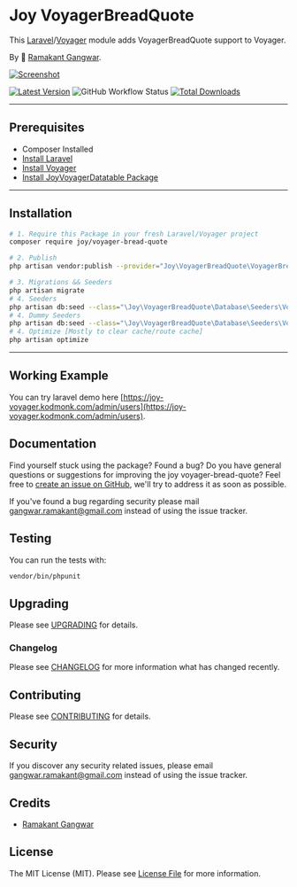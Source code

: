 # Joy VoyagerBreadQuote

This [Laravel](https://laravel.com/)/[Voyager](https://voyager.devdojo.com/) module adds VoyagerBreadQuote support to Voyager.

By 🐼 [Ramakant Gangwar](https://github.com/rxcod9).

[![Screenshot](https://raw.githubusercontent.com/rxcod9/joy-voyager-bread-quote/main/cover.jpg)](https://joy-voyager.kodmonk.com/)

[![Latest Version](https://img.shields.io/github/v/release/rxcod9/joy-voyager-bread-quote?style=flat-square)](https://github.com/rxcod9/joy-voyager-bread-quote/releases)
![GitHub Workflow Status](https://img.shields.io/github/actions/workflow/status/rxcod9/joy-voyager-bread-quote/run-tests.yml?branch=main&label=tests)
[![Total Downloads](https://img.shields.io/packagist/dt/joy/voyager-bread-quote.svg?style=flat-square)](https://packagist.org/packages/joy/voyager-bread-quote)

---

## Prerequisites

*   Composer Installed
*   [Install Laravel](https://laravel.com/docs/installation)
*   [Install Voyager](https://github.com/the-control-group/voyager)
*   [Install JoyVoyagerDatatable Package](https://github.com/rxcod9/joy-voyager-datatable)

---

## Installation

```bash
# 1. Require this Package in your fresh Laravel/Voyager project
composer require joy/voyager-bread-quote

# 2. Publish
php artisan vendor:publish --provider="Joy\VoyagerBreadQuote\VoyagerBreadQuoteServiceProvider" --force

# 3. Migrations && Seeders
php artisan migrate
# 4. Seeders
php artisan db:seed --class="\Joy\VoyagerBreadQuote\Database\Seeders\VoyagerDatabaseSeeder" --force
# 4. Dummy Seeders
php artisan db:seed --class="\Joy\VoyagerBreadQuote\Database\Seeders\VoyagerDummyDatabaseSeeder" --force
# 4. Optimize [Mostly to clear cache/route cache]
php artisan optimize
```

---


## Working Example

You can try laravel demo here [https://joy-voyager.kodmonk.com/admin/users](https://joy-voyager.kodmonk.com/admin/users).

## Documentation

Find yourself stuck using the package? Found a bug? Do you have general questions or suggestions for improving the joy voyager-bread-quote? Feel free to [create an issue on GitHub](https://github.com/rxcod9/joy-voyager-bread-quote/issues), we'll try to address it as soon as possible.

If you've found a bug regarding security please mail [gangwar.ramakant@gmail.com](mailto:gangwar.ramakant@gmail.com) instead of using the issue tracker.

## Testing

You can run the tests with:

```bash
vendor/bin/phpunit
```

## Upgrading

Please see [UPGRADING](UPGRADING.md) for details.

### Changelog

Please see [CHANGELOG](CHANGELOG.md) for more information what has changed recently.

## Contributing

Please see [CONTRIBUTING](CONTRIBUTING.md) for details.

## Security

If you discover any security related issues, please email [gangwar.ramakant@gmail.com](mailto:gangwar.ramakant@gmail.com) instead of using the issue tracker.

## Credits

- [Ramakant Gangwar](https://github.com/rxcod9)

## License

The MIT License (MIT). Please see [License File](LICENSE.md) for more information.

